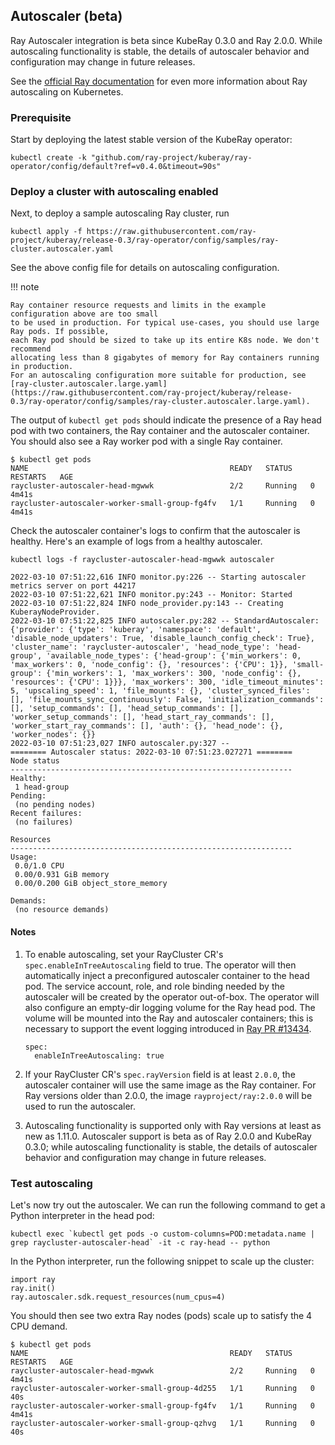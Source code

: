 ## Autoscaler (beta)

Ray Autoscaler integration is beta since KubeRay 0.3.0 and Ray 2.0.0.
While autoscaling functionality is stable, the details of autoscaler behavior and configuration may change in future releases.

See the [official Ray documentation](https://docs.ray.io/en/latest/cluster/kubernetes/user-guides/configuring-autoscaling.html) for even more information about Ray autoscaling on Kubernetes.

### Prerequisite      



Start by deploying the latest stable version of the KubeRay operator:
```
kubectl create -k "github.com/ray-project/kuberay/ray-operator/config/default?ref=v0.4.0&timeout=90s"
```

### Deploy a cluster with autoscaling enabled

Next, to deploy a sample autoscaling Ray cluster, run
```
kubectl apply -f https://raw.githubusercontent.com/ray-project/kuberay/release-0.3/ray-operator/config/samples/ray-cluster.autoscaler.yaml
```

See the above config file for details on autoscaling configuration.

!!! note

    Ray container resource requests and limits in the example configuration above are too small
    to be used in production. For typical use-cases, you should use large Ray pods. If possible,
    each Ray pod should be sized to take up its entire K8s node. We don't recommend
    allocating less than 8 gigabytes of memory for Ray containers running in production.
    For an autoscaling configuration more suitable for production, see
    [ray-cluster.autoscaler.large.yaml](https://raw.githubusercontent.com/ray-project/kuberay/release-0.3/ray-operator/config/samples/ray-cluster.autoscaler.large.yaml).

The output of `kubectl get pods` should indicate the presence of
a Ray head pod with two containers,
the Ray container and the autoscaler container.
You should also see a Ray worker pod with a single Ray container.


```
$ kubectl get pods
NAME                                             READY   STATUS    RESTARTS   AGE
raycluster-autoscaler-head-mgwwk                 2/2     Running   0          4m41s
raycluster-autoscaler-worker-small-group-fg4fv   1/1     Running   0          4m41s
```

Check the autoscaler container's logs to confirm that the autoscaler is healthy.
Here's an example of logs from a healthy autoscaler.
```
kubectl logs -f raycluster-autoscaler-head-mgwwk autoscaler

2022-03-10 07:51:22,616	INFO monitor.py:226 -- Starting autoscaler metrics server on port 44217
2022-03-10 07:51:22,621	INFO monitor.py:243 -- Monitor: Started
2022-03-10 07:51:22,824	INFO node_provider.py:143 -- Creating KuberayNodeProvider.
2022-03-10 07:51:22,825	INFO autoscaler.py:282 -- StandardAutoscaler: {'provider': {'type': 'kuberay', 'namespace': 'default', 'disable_node_updaters': True, 'disable_launch_config_check': True}, 'cluster_name': 'raycluster-autoscaler', 'head_node_type': 'head-group', 'available_node_types': {'head-group': {'min_workers': 0, 'max_workers': 0, 'node_config': {}, 'resources': {'CPU': 1}}, 'small-group': {'min_workers': 1, 'max_workers': 300, 'node_config': {}, 'resources': {'CPU': 1}}}, 'max_workers': 300, 'idle_timeout_minutes': 5, 'upscaling_speed': 1, 'file_mounts': {}, 'cluster_synced_files': [], 'file_mounts_sync_continuously': False, 'initialization_commands': [], 'setup_commands': [], 'head_setup_commands': [], 'worker_setup_commands': [], 'head_start_ray_commands': [], 'worker_start_ray_commands': [], 'auth': {}, 'head_node': {}, 'worker_nodes': {}}
2022-03-10 07:51:23,027	INFO autoscaler.py:327 --
======== Autoscaler status: 2022-03-10 07:51:23.027271 ========
Node status
---------------------------------------------------------------
Healthy:
 1 head-group
Pending:
 (no pending nodes)
Recent failures:
 (no failures)

Resources
---------------------------------------------------------------
Usage:
 0.0/1.0 CPU
 0.00/0.931 GiB memory
 0.00/0.200 GiB object_store_memory

Demands:
 (no resource demands)
```

#### Notes

1. To enable autoscaling, set your RayCluster CR's `spec.enableInTreeAutoscaling` field to true.
   The operator will then automatically inject a preconfigured autoscaler container to the head pod.
   The service account, role, and role binding needed by the autoscaler will be created by the operator out-of-box.
   The operator will also configure an empty-dir logging volume for the Ray head pod. The volume will be mounted into the Ray and
   autoscaler containers; this is necessary to support the event logging introduced in [Ray PR #13434](https://github.com/ray-project/ray/pull/13434).

    ```
    spec:
      enableInTreeAutoscaling: true
    ```

2. If your RayCluster CR's `spec.rayVersion` field is at least `2.0.0`, the autoscaler container will use the same image as the Ray container.
   For Ray versions older than 2.0.0, the image `rayproject/ray:2.0.0` will be used to run the autoscaler.

3. Autoscaling functionality is supported only with Ray versions at least as new as 1.11.0. Autoscaler support
   is beta as of Ray 2.0.0 and KubeRay 0.3.0; while autoscaling functionality is stable, the details of autoscaler behavior and configuration may change in future releases.

### Test autoscaling

Let's now try out the autoscaler. We can run the following command to get a Python interpreter in the head pod:

```
kubectl exec `kubectl get pods -o custom-columns=POD:metadata.name | grep raycluster-autoscaler-head` -it -c ray-head -- python
```

In the Python interpreter, run the following snippet to scale up the cluster:

```
import ray
ray.init()
ray.autoscaler.sdk.request_resources(num_cpus=4)
```

You should then see two extra Ray nodes (pods) scale up to satisfy the 4 CPU demand.

```
$ kubectl get pods
NAME                                             READY   STATUS    RESTARTS   AGE
raycluster-autoscaler-head-mgwwk                 2/2     Running   0          4m41s
raycluster-autoscaler-worker-small-group-4d255   1/1     Running   0          40s
raycluster-autoscaler-worker-small-group-fg4fv   1/1     Running   0          4m41s
raycluster-autoscaler-worker-small-group-qzhvg   1/1     Running   0          40s
```
